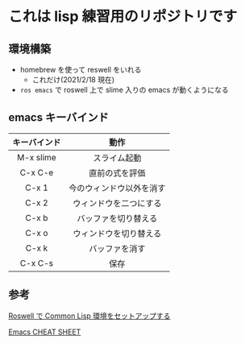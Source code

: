 # これは lisp 練習用のリポジトリです

## 環境構築

- homebrew を使って reswell をいれる
  - これだけ(2021/2/18 現在)
- `ros emacs` で roswell 上で slime 入りの emacs が動くようになる

## emacs キーバインド

| キーバインド |           動作           |
| :----------: | :----------------------: |
|  M-x slime   |       スライム起動       |
|   C-x C-e    |      直前の式を評価      |
|    C-x 1     | 今のウィンドウ以外を消す |
|    C-x 2     |  ウィンドウを二つにする  |
|    C-x b     |   バッファを切り替える   |
|    C-x o     |  ウィンドウを切り替える  |
|    C-x k     |      バッファを消す      |
|   C-x C-s    |           保存           |

## 参考

[Roswell で Common Lisp 環境をセットアップする](https://takoeight0821.hatenablog.jp/entry/2017/03/11/230000)

[Emacs CHEAT SHEET](https://gihyo.jp/assets/files/magazine/SD/2015/201510/download/Furoku_CheatSheet_Emacs.pdf)
